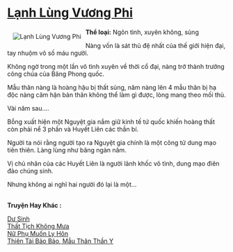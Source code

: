 <a href="https://utruyen.com/lanh-lung-vuong-phi/10983/" title="Lạnh Lùng Vương Phi"><h1>Lạnh Lùng Vương Phi</h1></a><div style="display:table"><img align="right" style="float: left; padding: 10px;" src="https://utruyen.com/images/story/200x260/lanh-lung-vuong-phi.jpg" alt="Lạnh Lùng Vương Phi"><b>Thể loại:</b> Ngôn tình, xuyên không, sủng<p></p>Nàng vốn là sát thủ đệ nhất của thế giới hiện đại, tay nhuộm vô số máu người.<p></p>Không ngờ trong một lần vô tình xuyên về thời cổ đại, nàng trở thành trưởng công chúa của Băng Phong quốc.<p></p>Mẫu thân nàng là hoàng hậu bị thất sủng, năm nàng lên 4 mẫu thân bị hạ độc nàng căm hận bản thân không thể làm gì được, lòng mang theo mối thù.<p></p>Vài năm sau....<p></p>Bỗng xuất hiện một Nguyệt gia nắm giữ kinh tế tứ quốc khiến hoàng thất còn phải nể 3 phần và Huyết Liên các thần bí.<p></p>Người ta nói rằng người tạo ra Nguyệt gia chính là một công tử dung mạo tiên thiên. Làng lùng như băng ngàn năm.<p></p>Vị chủ nhân của các Huyết Liên là người lãnh khốc vô tình, dung mạo điên đảo chúng sinh.<p></p>Nhưng không ai nghĩ hai người đó lại là một...</div><p><br><b>Truyện Hay Khác :</b></p><a href="https://utruyen.com/du-sinh/18497/" alt="Dư Sinh">Dư Sinh</a><br/><a href="https://github.com/quanluxury/truyenhot/tree/master/truyenhay/2763/" alt="Thất Tịch Không Mưa">Thất Tịch Không Mưa</a><br/><a href="https://github.com/quanluxury/ngontinhhot/tree/master/truyenhay/19035/" alt="Nữ Phụ Muốn Ly Hôn">Nữ Phụ Muốn Ly Hôn</a><br/><a href="https://www.flickr.com/photos/184340401@N07/48818639308/" alt="Thiên Tài Bảo Bảo, Mẫu Thân Thần Y">Thiên Tài Bảo Bảo, Mẫu Thân Thần Y</a><br/>